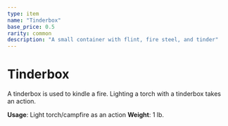 ```yaml
---
type: item
name: "Tinderbox"
base_price: 0.5
rarity: common
description: "A small container with flint, fire steel, and tinder"
---
```


# Tinderbox

A tinderbox is used to kindle a fire. Lighting a torch with a tinderbox takes an action.

**Usage**: Light torch/campfire as an action
**Weight**: 1 lb.
